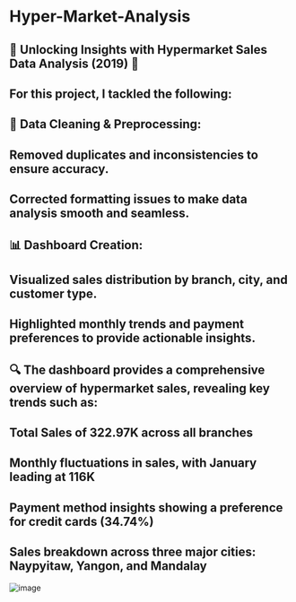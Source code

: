 # Hyper-Market-Analysis
## 🚀 Unlocking Insights with Hypermarket Sales Data Analysis (2019) 🚀
## For this project, I tackled the following:
## 🧹 Data Cleaning & Preprocessing:
## Removed duplicates and inconsistencies to ensure accuracy.
## Corrected formatting issues to make data analysis smooth and seamless.

## 📊 Dashboard Creation:
## Visualized sales distribution by branch, city, and customer type.
## Highlighted monthly trends and payment preferences to provide actionable insights.

## 🔍 The dashboard provides a comprehensive overview of hypermarket sales, revealing key trends such as:
## Total Sales of 322.97K across all branches
## Monthly fluctuations in sales, with January leading at 116K
## Payment method insights showing a preference for credit cards (34.74%)
## Sales breakdown across three major cities: Naypyitaw, Yangon, and Mandalay
![image](https://github.com/user-attachments/assets/c4b663f9-ec87-46bc-8b00-07469046e3d1)

